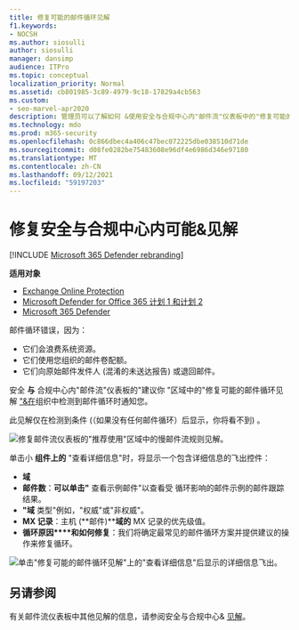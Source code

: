 ```yaml
---
title: 修复可能的邮件循环见解
f1.keywords:
- NOCSH
ms.author: siosulli
author: siosulli
manager: dansimp
audience: ITPro
ms.topic: conceptual
localization_priority: Normal
ms.assetid: cb801985-3c89-4979-9c18-17829a4cb563
ms.custom:
- seo-marvel-apr2020
description: 管理员可以了解如何 &使用安全与合规中心内"邮件流"仪表板中的"修复可能的邮件循环见解"来标识和修复其组织的邮件循环。
ms.technology: mdo
ms.prod: m365-security
ms.openlocfilehash: 0c866dbec4a406c47bec072225dbe038510d71de
ms.sourcegitcommit: d08fe0282be75483608e96df4e6986d346e97180
ms.translationtype: MT
ms.contentlocale: zh-CN
ms.lasthandoff: 09/12/2021
ms.locfileid: "59197203"
---
```

# <a name="fix-possible-mail-loop-insight-in-the-security--compliance-center"></a>修复安全与合规中心内可能&见解

[!INCLUDE [Microsoft 365 Defender rebranding](../includes/microsoft-defender-for-office.md)]

**适用对象**
- [Exchange Online Protection](exchange-online-protection-overview.md)
- [Microsoft Defender for Office 365 计划 1 和计划 2](defender-for-office-365.md)
- [Microsoft 365 Defender](../defender/microsoft-365-defender.md)

邮件循环错误，因为：

- 它们会浪费系统资源。
- 它们使用您组织的邮件卷配额。
- 它们向原始邮件发件人 (混淆的未送达报告) 或退回邮件。

安全 **与** 合规中心内"邮件流"仪表板的"建议你 [](mail-flow-insights-v2.md)"区域中的"修复可能的邮件循环见解 ["&在](https://protection.office.com)组织中检测到邮件循环时通知您。

此见解仅在检测到条件 (（如果没有任何邮件循环）后显示，你将看不到) 。

![修复邮件流仪表板的"推荐使用"区域中的慢邮件流规则见解。](../../media/mfi-fix-possible-mail-loop.png)

单击小 **组件上的** "查看详细信息"时，将显示一个包含详细信息的飞出控件：

- **域**
- **邮件数**：**可以单击"** 查看示例邮件"以查看受 [](message-trace-scc.md)循环影响的邮件示例的邮件跟踪结果。
- **"域** 类型"例如，"权威"或"非权威"。
- **MX 记录**：主机 (**邮件)****域的** MX 记录的优先级值。
- **循环原因****和如何修复**：我们将确定最常见的邮件循环方案并提供建议的操作来修复循环。

![单击"修复可能的邮件循环见解"上的"查看详细信息"后显示的详细信息飞出。](../../media/mfi-fix-possible-mail-loop-details.png)

## <a name="see-also"></a>另请参阅

有关邮件流仪表板中其他见解的信息，请参阅安全与合规中心& [见解](mail-flow-insights-v2.md)。

